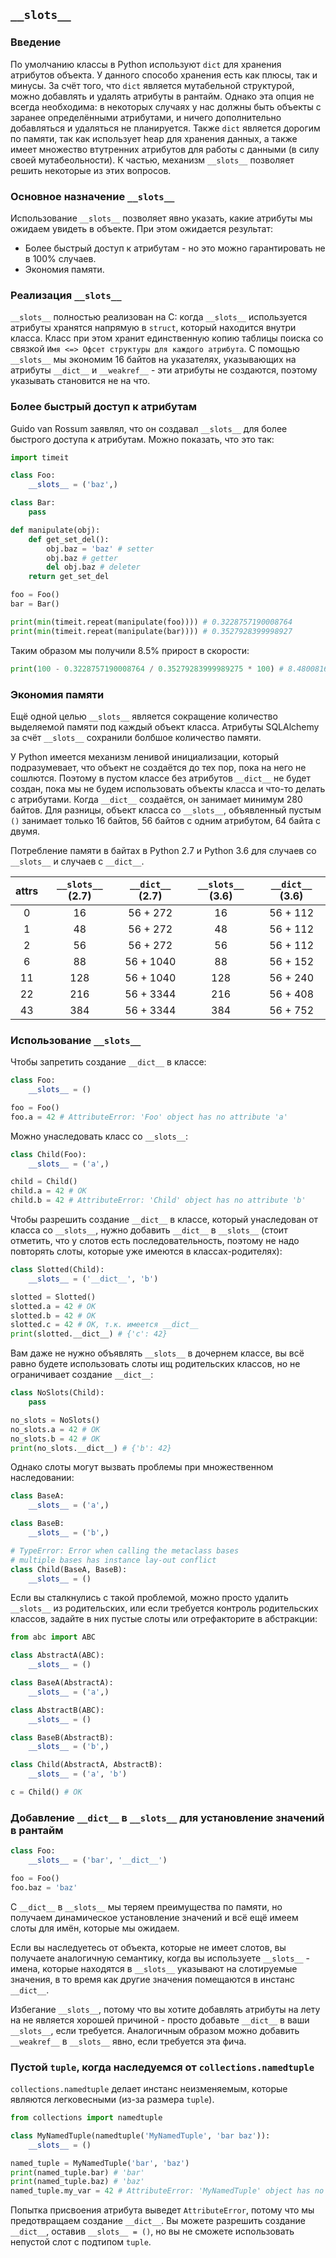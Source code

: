 ## `__slots__`
### Введение
По умолчанию классы в Python используют `dict` для хранения атрибутов объекта. У данного способо хранения есть как плюсы,
так и минусы. За счёт того, что `dict` является мутабельной структурой, можно добавлять и удалять атрибуты в рантайм.
Однако эта опция не всегда необходима: в некоторых случаях у нас должны быть объекты с заранее определёнными атрибутами,
и ничего дополнительно добавляться и удаляться не планируется. Также `dict` является дорогим по памяти, так как
использует heap для хранения данных, а также имеет множество втутренних атрибутов для работы с данными (в силу своей
мутабеольности). К частью, механизм `__slots__` позволяет решить некоторые из этих вопросов.

### Основное назначение `__slots__`
Использование `__slots__` позволяет явно указать, какие атрибуты мы ожидаем увидеть в объекте. При этом ожидается
результат:

* Более быстрый доступ к атрибутам -  но это можно гарантировать не в 100% случаев.
* Экономия памяти.

### Реализация `__slots__`
`__slots__` полностью реализован на C: когда `__slots__` используется атрибуты хранятся напрямую в `struct`, который
находится внутри класса. Класс при этом хранит единственную копию таблицы поиска со связкой
`Имя <=> Офсет структуры для каждого атрибута`. C помощью `__slots__` мы экономим 16 байтов на указателях, указывающих
на атрибуты `__dict__` и `__weakref__` - эти атрибуты не создаются, поэтому указывать становится не на что.

### Более быстрый доступ к атрибутам
Guido van Rossum заявлял, что он создавал `__slots__` для более быстрого доступа к атрибутам. Можно показать, что это
так:
```python
import timeit

class Foo:
    __slots__ = ('baz',)

class Bar:
    pass

def manipulate(obj):
    def get_set_del():
        obj.baz = 'baz' # setter
        obj.baz # getter
        del obj.baz # deleter
    return get_set_del

foo = Foo()
bar = Bar()

print(min(timeit.repeat(manipulate(foo)))) # 0.3228757190008764
print(min(timeit.repeat(manipulate(bar)))) # 0.3527928399998927
```
Таким образом мы получили 8.5% прирост в скорости:
```python
print(100 - 0.3228757190008764 / 0.35279283999989275 * 100) # 8.480081681653587
```

### Экономия памяти
Ещё одной целью `__slots__` является сокращение количество выделяемой памяти под каждый объект класса. Атрибуты
SQLAlchemy за счёт `__slots__` сохранили болбшое количество памяти.

У Python имеется механизм ленивой инициализации, который подразумевает, что объект не создаётся до тех пор, пока на него
не сошлются. Поэтому в пустом классе без атрибутов `__dict__` не будет создан, пока мы не будем использовать объекты
класса и что-то делать с атрибутами. Когда `__dict__` создаётся, он занимает минимум 280 байтов. Для разницы, объект
класса со `__slots__`, объявленный пустым `()` занимает только 16 байтов, 56 байтов с одним атрибутом, 64 байта с двумя.

Потребление памяти в байтах в Python 2.7 и Python 3.6 для случаев со `__slots__` и случаев с `__dict__`.

| attrs | `__slots__` (2.7) | `__dict__` (2.7) | `__slots__` (3.6) | `__dict__` (3.6) |
|:--:|:--:|:--:|:--:|:--:|
| 0 | 16 | 56 + 272 | 16 | 56 + 112 |
| 1 | 48 | 56 + 272 | 48 | 56 + 112 |
| 2 | 56 | 56 + 272 | 56 | 56 + 112 |
| 6 | 88 | 56 + 1040 | 88 | 56 + 152 |
| 11 | 128 | 56 + 1040 | 128 | 56 + 240 |
| 22 | 216 | 56 + 3344 | 216 | 56 + 408 |
| 43 | 384 | 56 + 3344 | 384 | 56 + 752 |

### Использование `__slots__`
Чтобы запретить создание `__dict__` в классе:
```python
class Foo:
    __slots__ = ()

foo = Foo()
foo.a = 42 # AttributeError: 'Foo' object has no attribute 'a'
```
Можно унаследовать класс со `__slots__`:
```python
class Child(Foo):
    __slots__ = ('a',)

child = Child()
child.a = 42 # OK
child.b = 42 # AttributeError: 'Child' object has no attribute 'b'
```
Чтобы разрешить создание `__dict__` в классе, который унаследован от класса со `__slots__`, нужно добавить `__dict__` в
`__slots__` (стоит отметить, что у слотов есть последовательность, поэтому не надо повторять слоты, которые уже имеются
в классах-родителях):
```python
class Slotted(Child):
    __slots__ = ('__dict__', 'b')

slotted = Slotted()
slotted.a = 42 # OK
slotted.b = 42 # OK
slotted.c = 42 # OK, т.к. имеется __dict__
print(slotted.__dict__) # {'c': 42}
```
Вам даже не нужно объявлять `__slots__` в дочернем классе, вы всё равно будете использовать слоты ищ родительских классов,
но не ограничивает создание `__dict__`:
````python
class NoSlots(Child):
    pass

no_slots = NoSlots()
no_slots.a = 42 # OK
no_slots.b = 42 # OK
print(no_slots.__dict__) # {'b': 42}
````
Однако слоты могут вызвать проблемы при множественном наследовании:
```python
class BaseA:
    __slots__ = ('a',)

class BaseB:
    __slots__ = ('b',)

# TypeError: Error when calling the metaclass bases
# multiple bases has instance lay-out conflict
class Child(BaseA, BaseB):
    __slots__ = ()
```
Если вы сталкнулись с такой проблемой, можно просто удалить `__slots__` из родительских, или если требуется контроль
родительских классов, задайте в них пустые слоты или отрефакторите в абстракции:
```python
from abc import ABC

class AbstractA(ABC):
    __slots__ = ()

class BaseA(AbstractA): 
    __slots__ = ('a',)

class AbstractB(ABC):
    __slots__ = ()

class BaseB(AbstractB): 
    __slots__ = ('b',)

class Child(AbstractA, AbstractB): 
    __slots__ = ('a', 'b')

c = Child() # OK
```
### Добавление `__dict__` в `__slots__` для установление значений в рантайм
```python
class Foo:
    __slots__ = ('bar', '__dict__')

foo = Foo()
foo.baz = 'baz'
```
С `__dict__` в `__slots__` мы теряем преимущества по памяти, но получаем динамическое установление значений и всё ещё
имеем слоты для имён, которые мы ожидаем.

Если вы наследуетесь от объекта, которые не имеет слотов, вы получаете аналогичную семантику, когда вы используете
`__slots__` - имена, которые находятся в `__slots__` указывают на слотируемые значения, в то время как другие значения
помещаются в инстанс `__dict__`.

Избегание `__slots__`, потому что вы хотите добавлять атрибуты на лету на не является хорошей причиной - 
просто добавьте `__dict__` в ваши `__slots__`, если требуется. Аналогичным образом можно добавить `__weakref__` в 
`__slots__` явно, если требуется эта фича.

### Пустой `tuple`, когда наследуемся от `collections.namedtuple`
`collections.namedtuple` делает инстанс неизменяемым, которые являются легковесными (из-за размера `tuple`).
```python
from collections import namedtuple

class MyNamedTuple(namedtuple('MyNamedTuple', 'bar baz')):
    __slots__ = ()

named_tuple = MyNamedTuple('bar', 'baz')
print(named_tuple.bar) # 'bar'
print(named_tuple.baz) # 'baz'
named_tuple.my_var = 42 # AttributeError: 'MyNamedTuple' object has no attribute 'my_var'
```
Попытка присвоения атрибута выведет `AttributeError`, потому что мы предотвращаем создание `__dict__`. Вы можете
разрешить создание `__dict__`, оставив `__slots__ = ()`, но вы не сможете использовать непустой слот с подтипом `tuple`.
